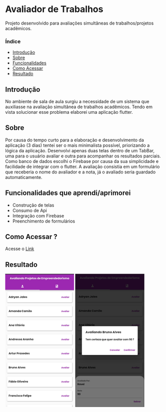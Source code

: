 <h1>Avaliador de Trabalhos</h1>
Projeto desenvolvido para avaliações simultâneas de trabalhos/projetos acadêmicos.
<h3>Índice</h3>
<ul>
<li><a href="#intro">Introdução</a></li>
<li><a href="#sobre">Sobre</a></li>
<li><a href="#func">Funcionalidades</a></li>
<li><a href="#acessar">Como Acessar</a></li>
<li><a href="#resultado">Resultado</a></li>
</ul>

<h2 class="intro">Introdução</h2>
No ambiente de sala de aula surgiu a necessidade de um sistema que auxiliasse na avaliação simultânea de trabalhos acadêmicos.
Tendo em vista solucionar esse problema elaborei uma aplicação flutter.

<h2 class="sobre">Sobre</h2>
<p>Por causa do tempo curto para a elaboração e desenvolvimento da aplicação (3 dias) tentei ser o mais minimalista possível, priorizando a lógica da aplicação.
Desenvolvi apenas duas telas dentro de um TabBar, uma para o usuário avaliar e outra para acompanhar os resultados parciais. Como banco de dados escolhi o Firebase por causa da sua simplicidade e facilidade de integrar com o flutter.
A avaliação consistia em um formulário que receberia o nome do avaliador e a nota, já o avaliado seria guardado automaticamente.</p>

<div class="func">
  <h2>Funcionalidades que aprendi/aprimorei</h2>
  <ul>
    <li>Construção de telas</li>
    <li>Consumo de Api</li>
    <li>Integração com Firebase</li>
    <li>Preenchimento de formulários</li>
  </ul>
</div>

<h2 class="acessar">Como Acessar ?</h2>
<p>Acesse o <a href="https://avaliador-de-trabalhos.netlify.app/#/">Link</a></p>


<h2 class="resultado">Resultado</h2>
<div>
    <img src="https://github.com/ravelsoares/avaliacao_de_projetos/blob/main/Screenshot_20220526-172525_Chrome.jpg" alt="Foto da tela de trabalhos" height="425">
    <img src="https://github.com/ravelsoares/avaliacao_de_projetos/blob/main/Screenshot_20220526-172550_Chrome.jpg" alt="Foto do formulário de avaliação" height="425"> 
</div>
